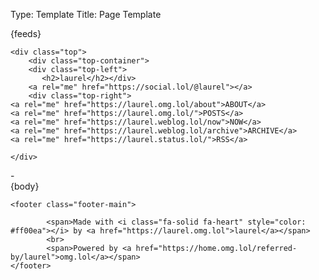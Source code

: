 Type: Template
Title: Page Template

<!DOCTYPE html>
<html lang="en">
<head>
<title>ll{separator}{post-title}</title>
<meta charset="utf-8">
<meta name="viewport" content="width=device-width, initial-scale=1">
{feeds}
<style>
@import url('https://fonts.googleapis.com/css2?family=Caladea:ital,wght@0,700;1,400&family=Lato:ital,wght@0,400;0,900;1,400&display=swap');
@import url('https://static.omg.lol/type/font-md-io.css');
@import url('https://static.omg.lol/type/fontawesome-free/css/all.css');
</style>
<link rel="stylesheet" href="https://laurel.weblog.lol/style.css">

    <div class="top">
        <div class="top-container">
        <div class="top-left">
           <h2>laurel</h2></div>
        <a rel="me" href="https://social.lol/@laurel"></a>
        <div class="top-right">
    <a rel="me" href="https://laurel.omg.lol/about">ABOUT</a>   
    <a rel="me" href="https://laurel.omg.lol/">POSTS</a>  
    <a rel="me" href="https://laurel.weblog.lol/now">NOW</a>
    <a rel="me" href="https://laurel.weblog.lol/archive">ARCHIVE</a>
    <a rel="me" href="https://laurel.status.lol/">RSS</a>

    </div>
</div>
</div>
</div>
<div class="header">
    -
</div> 

  </head>
  <body>
<main>
{body}
</main>
<div class="spacing">
</div>
</main>

	<footer class="footer-main">

			<span>Made with <i class="fa-solid fa-heart" style="color: #ff00ea"></i> by <a href="https://laurel.omg.lol">laurel</a></span>
			<br>
			<span>Powered by <a href="https://home.omg.lol/referred-by/laurel">omg.lol</a></span>
	</footer>
</body>
</html>